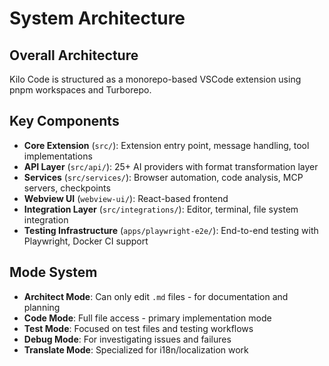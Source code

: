 # System Architecture

## Overall Architecture

Kilo Code is structured as a monorepo-based VSCode extension using pnpm workspaces and Turborepo.

## Key Components

- **Core Extension** (`src/`): Extension entry point, message handling, tool implementations
- **API Layer** (`src/api/`): 25+ AI providers with format transformation layer
- **Services** (`src/services/`): Browser automation, code analysis, MCP servers, checkpoints
- **Webview UI** (`webview-ui/`): React-based frontend
- **Integration Layer** (`src/integrations/`): Editor, terminal, file system integration
- **Testing Infrastructure** (`apps/playwright-e2e/`): End-to-end testing with Playwright, Docker CI support

## Mode System

- **Architect Mode**: Can only edit `.md` files - for documentation and planning
- **Code Mode**: Full file access - primary implementation mode
- **Test Mode**: Focused on test files and testing workflows
- **Debug Mode**: For investigating issues and failures
- **Translate Mode**: Specialized for i18n/localization work
